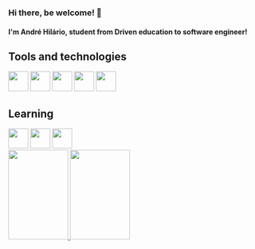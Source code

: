 ### Hi there, be welcome! 👋
#### I'm André Hilário, student from Driven education to software engineer!

## Tools and technologies

<img src="https://cdn.jsdelivr.net/gh/devicons/devicon/icons/git/git-original.svg" width="40" height="40"/>
<img src="https://cdn.jsdelivr.net/gh/devicons/devicon/icons/css3/css3-original.svg" width="40" height="40"/>
<img src="https://cdn.jsdelivr.net/gh/devicons/devicon/icons/github/github-original.svg" width="40" height="40"/>
<img src="https://cdn.jsdelivr.net/gh/devicons/devicon/icons/html5/html5-original.svg" width="40" height="40"/>
<img src="https://cdn.jsdelivr.net/gh/devicons/devicon/icons/vscode/vscode-original.svg" width="40" height="40"/>
          

## Learning
<img src="https://cdn.jsdelivr.net/gh/devicons/devicon/icons/javascript/javascript-original.svg" width="40" height="40"/>
<img src="https://cdn.jsdelivr.net/gh/devicons/devicon/icons/ubuntu/ubuntu-plain.svg" width="40" height="40"/>
<img src="https://cdn.jsdelivr.net/gh/devicons/devicon/icons/react/react-original.svg" width="40" height="40"/>
          
          
          
          
          
          
          


<div>
<a href="https://github.com/AndreHilario">
<img height="180em" width="120em" src="https://github-readme-stats.vercel.app/api/top-langs/?username=AndreHilario&layout=compact&langs_count=7&theme=dracula"/>
<img height="180em" width="120em" src="https://github-readme-stats.vercel.app/api?username=AndreHilario&show_icons=true&theme=dracula&include_all_commits=true&count_private=true"/>
</div>
         
